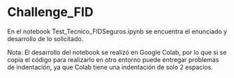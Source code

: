 # Challenge_FID

En el notebook Test_Tecnico_FIDSeguros.ipynb se encuentra el enunciado y desarrollo de lo solicitado.

Nota: El desarrollo del notebook se realizó en Google Colab, por lo que si se copia el código para realizarlo en otro entorno puede entregar problemas de indentación, ya que Colab tiene una indentación de solo 2 espacios.
